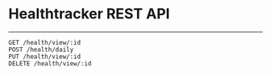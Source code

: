 # Healthtracker REST API
____
```
GET /health/view/:id
POST /health/daily
PUT /health/view/:id
DELETE /health/view/:id
```
